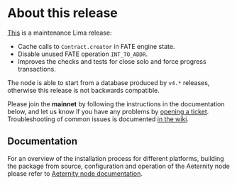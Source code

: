 # About this release

[This](https://github.com/aeternity/aeternity/releases/tag/v5.0.2) is a maintenance Lima release:

* Cache calls to `Contract.creator` in FATE engine state.
* Disable unused FATE operation `INT_TO_ADDR`.
* Improves the checks and tests for close solo and force progress transactions.

The node is able to start from a database produced by `v4.*` releases, otherwise this release is not backwards compatible.

Please join the **mainnet** by following the instructions in the documentation below,
and let us know if you have any problems by [opening a ticket](https://github.com/aeternity/aeternity/issues).
Troubleshooting of common issues is documented [in the wiki](https://github.com/aeternity/aeternity/wiki/Troubleshooting).

## Documentation

For an overview of the installation process for different platforms,
building the package from source, configuration and operation of the Aeternity
node please refer to [Aeternity node documentation](https://docs.aeternity.io/).

